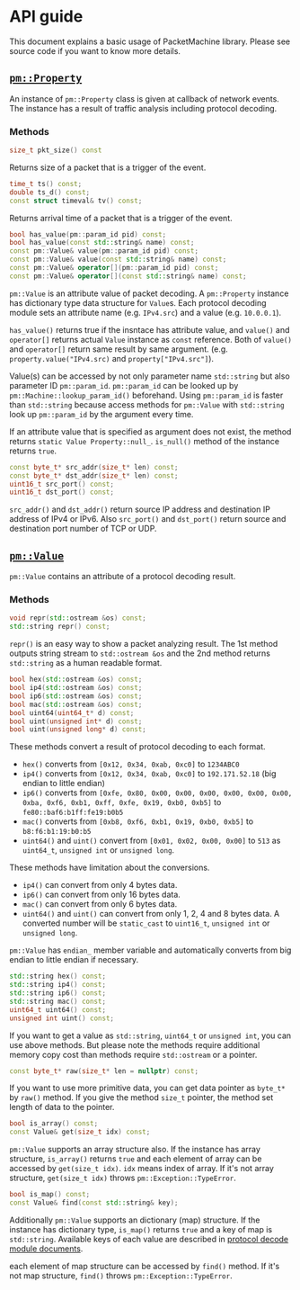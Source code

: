 API guide
================

This document explains a basic usage of PacketMachine library. Please see source code if you want to know more details.

[`pm::Property`](#property)
---------------

An instance of `pm::Property` class is given at callback of network events. The instance has a result of traffic analysis including protocol decoding.

### Methods

```cpp
size_t pkt_size() const
```

Returns size of a packet that is a trigger of the event.

```cpp
time_t ts() const;
double ts_d() const;
const struct timeval& tv() const;
```

Returns arrival time of a packet that is a trigger of the event.

```cpp
bool has_value(pm::param_id pid) const;
bool has_value(const std::string& name) const;
const pm::Value& value(pm::param_id pid) const;
const pm::Value& value(const std::string& name) const;
const pm::Value& operator[](pm::param_id pid) const;
const pm::Value& operator[](const std::string& name) const;
```

`pm::Value` is an attribute value of packet decoding. A `pm::Property` instance has dictionary type data structure for `Value`s. Each protocol decoding module sets an attribute name (e.g. `IPv4.src`) and a value (e.g. `10.0.0.1`).

`has_value()` returns true if the insntace has attribute value, and `value()` and `operator[]` returns actual `Value` instance as `const` reference. Both of `value()` and `operator[]` return same result by same argument. (e.g. `property.value("IPv4.src)` and `property["IPv4.src"]`).

Value(s) can be accessed by not only parameter name `std::string` but also parameter ID `pm::param_id`. `pm::param_id` can be looked up by `pm::Machine::lookup_param_id()` beforehand. Using `pm::param_id` is faster than `std::string` because access methods for `pm::Value` with `std::string` look up `pm::param_id` by the argument every time.

If an attribute value that is specified as argument does not exist, the method returns `static Value Property::null_`. `is_null()` method of the instance returns `true`.

```cpp
const byte_t* src_addr(size_t* len) const;
const byte_t* dst_addr(size_t* len) const;
uint16_t src_port() const;
uint16_t dst_port() const;
```

`src_addr()` and `dst_addr()` return source IP address and destination IP address of IPv4 or IPv6. Also `src_port()` and `dst_port()` return source and destination port number of TCP or UDP.


[`pm::Value`](#value)
---------------

`pm::Value` contains an attribute of a protocol decoding result.

### Methods

```cpp
void repr(std::ostream &os) const;
std::string repr() const;
```

`repr()` is an easy way to show a packet analyzing result. The 1st method outputs string stream to `std::ostream &os` and the 2nd method returns `std::string` as a human readable format.

```cpp
bool hex(std::ostream &os) const;
bool ip4(std::ostream &os) const;
bool ip6(std::ostream &os) const;
bool mac(std::ostream &os) const;
bool uint64(uint64_t* d) const;
bool uint(unsigned int* d) const;
bool uint(unsigned long* d) const;
```

These methods convert a result of protocol decoding to each format. 

- `hex()` converts from `[0x12, 0x34, 0xab, 0xc0]` to `1234ABC0`
- `ip4()` converts from `[0x12, 0x34, 0xab, 0xc0]` to `192.171.52.18` (big endian to little endian)
- `ip6()` converts from `[0xfe, 0x80, 0x00, 0x00, 0x00, 0x00, 0x00, 0x00, 0xba, 0xf6, 0xb1, 0xff, 0xfe, 0x19, 0xb0, 0xb5]` to `fe80::baf6:b1ff:fe19:b0b5`
- `mac()` converts from `[0xb8, 0xf6, 0xb1, 0x19, 0xb0, 0xb5]` to `b8:f6:b1:19:b0:b5`
- `uint64()` and `uint()` convert from `[0x01, 0x02, 0x00, 0x00]` to `513` as `uint64_t`, `unsigned int` or `unsigned long`.

These methods have limitation about the conversions.

- `ip4()` can convert from only 4 bytes data.
- `ip6()` can convert from only 16 bytes data.
- `mac()` can convert from only 6 bytes data.
- `uint64()` and `uint()` can convert from only 1, 2, 4 and 8 bytes data. A converted number will be `static_cast` to `uint16_t`, `unsigned int` or `unsigned long`.

`pm::Value` has `endian_` member variable and automatically converts from big endian to little endian if necessary.

```cpp
std::string hex() const;
std::string ip4() const;
std::string ip6() const;
std::string mac() const;
uint64_t uint64() const;
unsigned int uint() const;
```

If you want to get a value as `std::string`, `uint64_t` or `unsigned int`, you can use above methods. But please note the methods require additional memory copy cost than methods require `std::ostream` or a pointer.

```cpp
const byte_t* raw(size_t* len = nullptr) const;
```

If you want to use more primitive data, you can get data pointer as `byte_t*` by `raw()` method. If you give the method `size_t` pointer, the method set length of data to the pointer.

```cpp
bool is_array() const;
const Value& get(size_t idx) const;
```

`pm::Value` supports an array structure also. If the instance has array structure, `is_array()` returns `true` and each element of array can be accessed by `get(size_t idx)`. `idx` means index of array. If it's not array structure, `get(size_t idx)` throws `pm::Exception::TypeError`.

```cpp
bool is_map() const;
const Value& find(const std::string& key);
```

Additionally `pm::Value` supports an dictionary (map) structure. If the instance has dictionary type, `is_map()` returns `true` and a key of map is `std::string`. Available keys of each value are described in [protocol decode module documents](protocol/index.md).

each element of map structure can be accessed by `find()` method. If it's not map structure, `find()` throws `pm::Exception::TypeError`.
